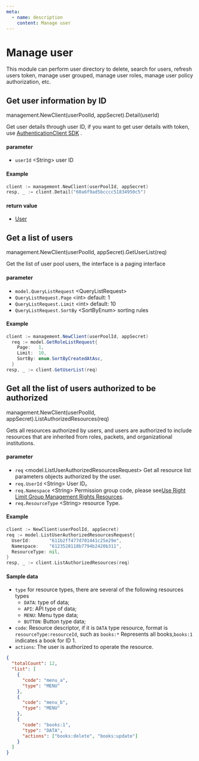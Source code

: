 ```yaml
---
meta:
  - name: description
    content: Manage user
---
```


# Manage user

<LastUpdated />

This module can perform user directory to delete, search for users, refresh users token, manage user grouped, manage user roles, manage user policy authorization, etc.

## Get user information by ID

management.NewClient(userPoolId, appSecret).Detail(userId)

Get user details through user ID, if you want to get user details with token, use [AuthenticationClient SDK](/en/reference/sdk-for-java/authentication/AuthenticationClient.md#获取当前登录的用户信息) .

#### parameter

- `userId` \<String\> user ID

#### Example

```go
client := management.NewClient(userPoolId, appSecret)
resp, _ := client.Detail("60a6f9ad5bcccc51834950c5")
```

#### return value

- [User](/guides/user/user-profile.md)

## Get a list of users

management.NewClient(userPoolId, appSecret).GetUserList(req)

Get the list of user pool users, the interface is a paging interface

#### parameter

- `model.QueryListRequest` \<QueryListRequest\>
- `QueryListRequest.Page` \<int\> default: 1
- `QueryListRequest.Limit` \<int\> default: 10
- `QueryListRequest.SortBy` \<SortByEnum\> sorting rules

#### Example

```java
client := management.NewClient(userPoolId, appSecret)
  req := model.GetRoleListRequest{
    Page:   1,
    Limit:  10,
    SortBy: enum.SortByCreatedAtAsc,
  }
resp, _ := client.GetUserList(req)
```

####

## Get all the list of users authorized to be authorized

management.NewClient(userPoolId, appSecret).ListAuthorizedResources(req)

Gets all resources authorized by users, and users are authorized to include resources that are inherited from roles, packets, and organizational institutions.

#### parameter

- `req` \<model.ListUserAuthorizedResourcesRequest\> Get all resource list parameters objects authorized by the user.
- `req.UserId` \<String\> User ID。
- `req.Namespace` \<String\> Permission group code, please see[Use Right Limit Group Management Rights Resources](/guides/access-control/resource-group.md).
- `req.ResourceType` \<String\> resource Type.

#### Example

```go
client := NewClient(userPoolId, appSecret)
req := model.ListUserAuthorizedResourcesRequest{
  UserId:       "611b2ff477d701441c25e29e",
  Namespace:    "6123528118b7794b2420b311",
  ResourceType: nil,
}
resp, _ := client.ListAuthorizedResources(req)
```

#### Sample data

- `type` for resource types, there are several of the following resources types
  - `DATA`: type of data;
  - `API`: API type of data;
  - `MENU`: Menu type data;
  - `BUTTON`: Button type data;
- `code`: Resource descriptor, if it is `DATA` type resource, format is `resourceType:resourceId`, such as `books:*` Represents all books,`books:1` indicates a book for ID 1.
- `actions`: The user is authorized to operate the resource.

```json
{
  "totalCount": 12,
  "list": [
    {
      "code": "menu_a",
      "type": "MENU"
    },
    {
      "code": "menu_b",
      "type": "MENU"
    },
    {
      "code": "books:1",
      "type": "DATA",
      "actions": ["books:delete", "books:update"]
    }
  ]
}
```

####
